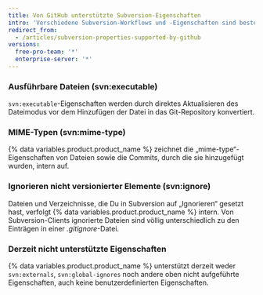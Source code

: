 ```yaml
---
title: Von GitHub unterstützte Subversion-Eigenschaften
intro: 'Verschiedene Subversion-Workflows und -Eigenschaften sind bestehenden Funktionen von {% data variables.product.product_name %} ähnlich.'
redirect_from:
  - /articles/subversion-properties-supported-by-github
versions:
  free-pro-team: '*'
  enterprise-server: '*'
---
```


### Ausführbare Dateien (svn:executable)

`svn:executable`-Eigenschaften werden durch direktes Aktualisieren des Dateimodus vor dem Hinzufügen der Datei in das Git-Repository konvertiert.

### MIME-Typen (svn:mime-type)

{% data variables.product.product_name %} zeichnet die „mime-type“-Eigenschaften von Dateien sowie die Commits, durch die sie hinzugefügt wurden, intern auf.

### Ignorieren nicht versionierter Elemente (svn:ignore)

Dateien und Verzeichnisse, die Du in Subversion auf „Ignorieren“ gesetzt hast, verfolgt {% data variables.product.product_name %} intern. Von Subversion-Clients ignorierte Dateien sind völlig unterschiedlich zu den Einträgen in einer *.gitignore*-Datei.

### Derzeit nicht unterstützte Eigenschaften

{% data variables.product.product_name %} unterstützt derzeit weder `svn:externals`, `svn:global-ignores` noch andere oben nicht aufgeführte Eigenschaften, auch keine benutzerdefinierten Eigenschaften.
